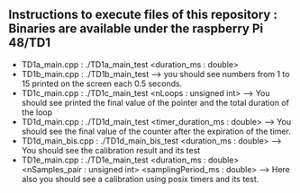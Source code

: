 
Instructions to execute files of this repository : Binaries are available under the raspberry Pi 48/TD1
-
- TD1a_main.cpp : ./TD1a_main_test \<duration_ms : double\> 
- TD1b_main.cpp : ./TD1b_main_test                                 --> you should see numbers from 1 to 15 printed on the screen each 0.5 seconds. 
- TD1c_main.cpp : ./TD1c_main_test \<nLoops : unsigned int\>       --> You should see printed the final value of the pointer and the total duration of the loop
- TD1d_main.cpp : ./TD1d_main_test \<timer_duration_ms : double\>   --> You should see the final value of the counter after the expiration of the timer. 
- TD1d_main_bis.cpp : ./TD1d_main_bis_test \<duration_ms : double\>          --> You should see the calibration result and its test  
- TD1e_main.cpp : ./TD1e_main_test \<duration_ms : double\> \<nSamples_pair : unsigned int\> \<samplingPeriod_ms : double\>    --> Here also you should see a calibration using posix timers and its test.
